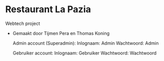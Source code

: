 # Restaurant La Pazia
 Webtech project
 - Gemaakt door Tijmen Pera en Thomas Koning

   Admin account (Superadmin):
   Inlognaam: Admin
   Wachtwoord: Admin

   Gebruiker account:
   Inlognaam: Gebruiker
   Wachtwoord: Wachtwoord
